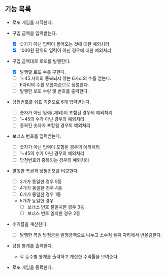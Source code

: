## 기능 목록

- 로또 게임을 시작한다.

- 구입 금액을 입력받는다.
  + [x] 숫자가 아닌 입력이 들어오는 것에 대한 예외처리
  + [x] 1000원 단위의 입력이 아닌 경우에 대한 예외처리

- 구입 금액대로 로또를 발행한다.
  + [x] 발행할 로또 수를 구한다.
  + [ ] 1~45 사이의 중복되지 않는 6자리의 수를 얻는다.
  + [ ] 6자리의 수를 오름차순으로 정렬한다.
  + [ ] 발행한 로또 수량 및 번호를 출력한다.

- 당첨번호를 쉼표 기준으로 6개 입력받는다.
  + [ ] 숫자가 아닌 입력(,제외)이 포함된 경우의 예외처리
  + [ ] 1~45의 수가 아닌 경우의 예외처리
  + [ ] 중복된 숫자가 포함될 경우의 예외처리

- 보너스 번호를 입력받는다.
  + [ ] 숫자가 아닌 입력이 포함된 경우의 예외처리
  + [ ] 1~45의 수가 아닌 경우의 예외처리
  + [ ] 당첨번호와 중복되는 경우의 예외처리

- 발행한 복권과 당첨번호를 비교한다.
  + [ ] 3개가 동일한 경우 5등
  + [ ] 4개가 동일한 경우 4등
  + [ ] 6개가 동일한 경우 1등

  + 5개가 동일한 경우
    + [ ] 보너스 번호 불일치한 경우 3등
    + [ ] 보너스 번호 일치한 경우 2등

- 수익률을 계산한다.
  + [ ] 발행한 복권 당첨금을 발행금액으로 나누고 소수점 둘째 자리에서 반올림한다.

- 당첨 통계를 출력한다.
  + 각 등수별 통계를 출력하고 계산한 수익률을 보여준다.

- 로또 게임을 종료한다.
